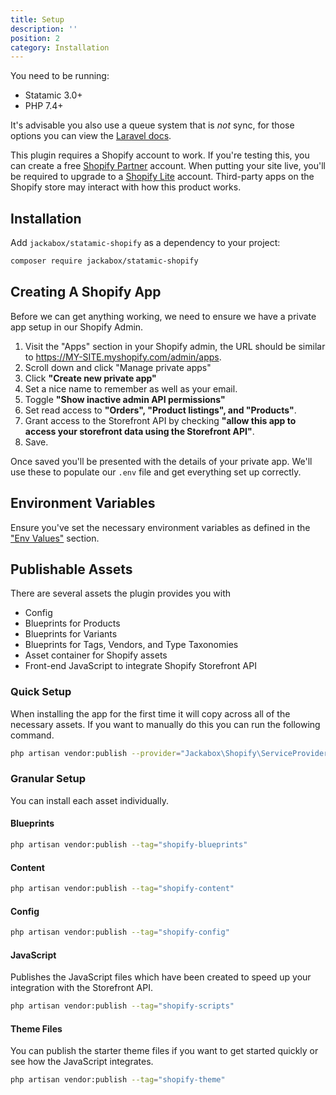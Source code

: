 ```yaml
---
title: Setup
description: ''
position: 2
category: Installation
---
```


You need to be running:

- Statamic 3.0+
- PHP 7.4+

It's advisable you also use a queue system that is _not_ sync, for those options you can view the [Laravel docs](https://laravel.com/docs/8.x/queues#driver-prerequisites).

This plugin requires a Shopify account to work. If you're testing this, you can create a free [Shopify Partner](https://www.shopify.co.uk/partners) account. When putting your site live, you'll be required to upgrade to a [Shopify Lite](https://www.shopify.co.uk/lite) account. Third-party apps on the Shopify store may interact with how this product works.

## Installation

Add `jackabox/statamic-shopify` as a dependency to your project:

```bash
composer require jackabox/statamic-shopify
```

## Creating A Shopify App

Before we can get anything working, we need to ensure we have a private app setup in our Shopify Admin. 

1. Visit the "Apps" section in your Shopify admin, the URL should be similar to https://MY-SITE.myshopify.com/admin/apps.
2. Scroll down and click "Manage private apps"
3. Click **"Create new private app"**
4. Set a nice name to remember as well as your email.
5. Toggle **"Show inactive admin API permissions"**
6. Set read access to **"Orders", "Product listings", and "Products"**.
7. Grant access to the Storefront API by checking **"allow this app to access your storefront data using the Storefront API"**.
8. Save.

Once saved you'll be presented with the details of your private app. We'll use these to populate our `.env` file and get everything set up correctly.

## Environment Variables

Ensure you've set the necessary environment variables as defined in the ["Env Values"](/env) section.

## Publishable Assets

There are several assets the plugin provides you with

- Config
- Blueprints for Products
- Blueprints for Variants
- Blueprints for Tags, Vendors, and Type Taxonomies
- Asset container for Shopify assets
- Front-end JavaScript to integrate Shopify Storefront API

### Quick Setup

When installing the app for the first time it will copy across all of the necessary assets. If you want to manually do this you can run the following command.

```bash
php artisan vendor:publish --provider="Jackabox\Shopify\ServiceProvider"
```

### Granular Setup

You can install each asset individually.

#### Blueprints

```bash
php artisan vendor:publish --tag="shopify-blueprints" 
```

#### Content

```bash
php artisan vendor:publish --tag="shopify-content" 
```

#### Config

```bash
php artisan vendor:publish --tag="shopify-config" 
```

#### JavaScript

Publishes the JavaScript files which have been created to speed up your integration with the Storefront API.

```bash
php artisan vendor:publish --tag="shopify-scripts" 
```

#### Theme Files

You can publish the starter theme files if you want to get started quickly or see how the JavaScript integrates.

```bash
php artisan vendor:publish --tag="shopify-theme" 
```
